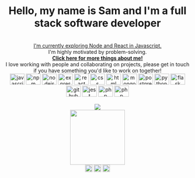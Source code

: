 <div align="center">
<h1>Hello, my name is Sam and I'm a full stack software developer</h1>
<br><a  href='https://github.com/iamsahm/gig-list'> I'm currently exploring Node and React in Javascript. </a><br>
I'm highly motivated by problem-solving.<br>
<b><a  href="https://iamsahm.github.io/CV/">Click here for more things about me!</a></b><br>
<a style="text-decoration:none" href='http://www.github.com/iamsahm'>I love working with people and collaborating on projects, please get in touch if you have something you'd like to work on together!<br>

<div className="experience" style="display: inline_block" >
            <img height='30' width='40'
                data-testid="javascript"
                src="https://cdn.jsdelivr.net/gh/devicons/devicon/icons/javascript/javascript-original.svg"
                alt="javascript"
            />
            <img height='30' width='40'
                data-testid="npm"
                src="https://cdn.jsdelivr.net/gh/devicons/devicon/icons/npm/npm-original-wordmark.svg"
                alt="npm"/>
                <img height='30' width='40'
                    src="https://cdn.jsdelivr.net/gh/devicons/devicon/icons/nodejs/nodejs-original.svg"
                    alt="nodejs"
                />
                <img height='30' width='40'
                    src="https://cdn.jsdelivr.net/gh/devicons/devicon/icons/express/express-original.svg"
                    alt="express"
                />
                <img height='30' width='40'
                    src="https://cdn.jsdelivr.net/gh/devicons/devicon/icons/react/react-original.svg"
                    alt="react"
                />
                <img height='30' width='40'
                    src="https://cdn.jsdelivr.net/gh/devicons/devicon/icons/css3/css3-original.svg"
                    alt="css"
                />
                <img height='30' width='40'
                    src="https://cdn.jsdelivr.net/gh/devicons/devicon/icons/html5/html5-original.svg"
                    alt="html"
                />
                <img height='30' width='40'
                    src="https://cdn.jsdelivr.net/gh/devicons/devicon/icons/mongodb/mongodb-original.svg"
                    alt="mongo db"
                />
                <img height='30' width='40'
                    src="https://cdn.jsdelivr.net/gh/devicons/devicon/icons/postgresql/postgresql-original.svg"
                    alt="postgres"
                />
                <img height='30' width='40'
                    src="https://cdn.jsdelivr.net/gh/devicons/devicon/icons/python/python-original.svg"
                    alt="python"
                />
                <img height='30' width='40'
                    src="https://cdn.jsdelivr.net/gh/devicons/devicon/icons/flask/flask-original.svg"
                    alt="flask"
                />
                <img height='30' width='40'
                    src="https://cdn.jsdelivr.net/gh/devicons/devicon/icons/github/github-original.svg"
                    alt="github"
                />
                <img height='30' width='40'
                    src="https://cdn.jsdelivr.net/gh/devicons/devicon/icons/jest/jest-plain.svg"
                    alt="jest"
                />
                <img height='30' width='40'
                    src="https://cdn.jsdelivr.net/gh/devicons/devicon/icons/php/php-original.svg"
                    alt="php"
                />
                <img height='30' width='40'
                    src="https://cdn.jsdelivr.net/gh/devicons/devicon/icons/symfony/symfony-original.svg"
                    alt="php"
                />
        </div>
        <br>
        <div style='display: block'>
<a href='https://medium.com/@sam.ryan101'>
<img src="https://github-readme-medium.vercel.app/?username=sam.ryan101"></a><br>
<img height="150em" src="https://github-readme-stats.vercel.app/api/top-langs/?username=iamsahm&show_icons=true&theme=transparent"/></a>
</div>
<a href='https://www.linkedin.com/in/sam-ryan-6144587a/'><img height="20em" src="https://img.shields.io/badge/LinkedIn-0077B5?style=for-the-badge&logo=linkedin&logoColor=white" target="_blank"></a>
<a href="https://www.codewars.com/users/iamsahm" target="_blank"><img height="20em" src="https://img.shields.io/badge/Codewars-B1361E?style=for-the-badge&logo=Codewars&logoColor=white" target="_blank"></a>
<img height="20em" src="https://img.shields.io/github/followers/iamsahm.svg?style=social&label=Follow&maxAge=2592000">

</div>
